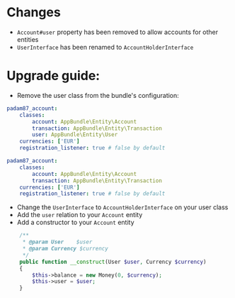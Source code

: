 # Changes
- `Account#user` property has been removed to allow accounts for other entities
- `UserInterface` has been renamed to `AccountHolderInterface`

# Upgrade guide:
- Remove the user class from the bundle's configuration:

```yaml
padam87_account:
    classes:
        account: AppBundle\Entity\Account
        transaction: AppBundle\Entity\Transaction
        user: AppBundle\Entity\User
    currencies: ['EUR']
    registration_listener: true # false by default
```

```yaml
padam87_account:
    classes:
        account: AppBundle\Entity\Account
        transaction: AppBundle\Entity\Transaction
    currencies: ['EUR']
    registration_listener: true # false by default
```

- Change the `UserInterface` to `AccountHolderInterface` on your user class
- Add the `user` relation to your `Account` entity
- Add a constructor to your `Account` entity

```php
    /**
     * @param User    $user
     * @param Currency $currency
     */
    public function __construct(User $user, Currency $currency)
    {
        $this->balance = new Money(0, $currency);
        $this->user = $user;
    }
```
